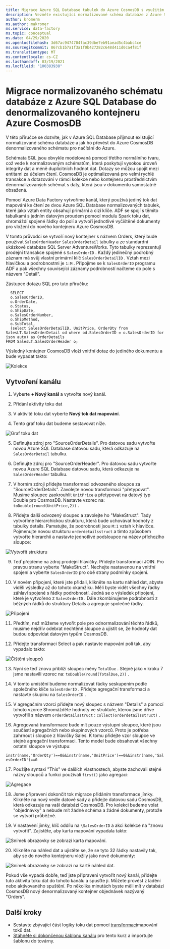 ```yaml
---
title: Migrace Azure SQL Database tabulek do Azure CosmosDB s využitím Azure Data Factory
description: Vezměte existující normalizované schéma databáze z Azure SQL Database a migrujte do denormalizovaného kontejneru Azure CosmosDB pomocí Azure Data Factory.
author: kromerm
ms.author: makromer
ms.service: data-factory
ms.topic: conceptual
ms.date: 04/29/2020
ms.openlocfilehash: 3d67ac9474704fac39dbe7eb91aead5c4babc4ce
ms.sourcegitcommit: 867cb1b7a1f3a1f0b427282c648d411d0ca4f81f
ms.translationtype: MT
ms.contentlocale: cs-CZ
ms.lasthandoff: 03/19/2021
ms.locfileid: "100383938"
---
```

# <a name="migrate-normalized-database-schema-from-azure-sql-database-to-azure-cosmosdb-denormalized-container"></a>Migrace normalizovaného schématu databáze z Azure SQL Database do denormalizovaného kontejneru Azure CosmosDB

V této příručce se dozvíte, jak v Azure SQL Database přijmout existující normalizované schéma databáze a jak ho převést do Azure CosmosDB denormalizovaného schématu pro načítání do Azure.

Schémata SQL jsou obvykle modelovaná pomocí třetího normálního tvaru, což vede k normalizovaným schématům, která poskytují vysokou úroveň integrity dat a méně duplicitních hodnot dat. Dotazy se můžou spojit mezi entitami za účelem čtení. CosmosDB je optimalizovaná pro velmi rychlé transakce a dotazování v rámci kolekce nebo kontejneru prostřednictvím denormalizovaných schémat s daty, která jsou v dokumentu samostatně obsažená.

Pomocí Azure Data Factory vytvoříme kanál, který používá jediný tok dat mapování ke čtení ze dvou Azure SQL Database normalizovaných tabulek, které jako vztah entity obsahují primární a cizí klíče. ADF se spojí s těmito tabulkami s jedním datovým proudem pomocí modulu Spark toku dat, shromáždí spojené řádky do polí a vytvoří jednotlivé vyčištěné dokumenty pro vložení do nového kontejneru Azure CosmosDB.

V tomto průvodci se vytvoří nový kontejner s názvem Orders, který bude používat ```SalesOrderHeader``` ```SalesOrderDetail``` tabulky a ze standardní ukázkové databáze SQL Server AdventureWorks. Tyto tabulky reprezentují prodejní transakce spojené s ```SalesOrderID``` . Každý jedinečný podrobný záznam má svůj vlastní primární klíč ```SalesOrderDetailID``` . Vztah mezi hlavičkou a podrobnostmi je ```1:M``` . Připojíme se k ```SalesOrderID``` programu ADF a pak všechny související záznamy podrobností načteme do pole s názvem "Detail".

Zástupce dotazu SQL pro tuto příručku:

```
  SELECT
  o.SalesOrderID,
  o.OrderDate,
  o.Status,
  o.ShipDate,
  o.SalesOrderNumber,
  o.ShipMethod,
  o.SubTotal,
  (select SalesOrderDetailID, UnitPrice, OrderQty from SalesLT.SalesOrderDetail od where od.SalesOrderID = o.SalesOrderID for json auto) as OrderDetails
FROM SalesLT.SalesOrderHeader o;
```

Výsledný kontejner CosmosDB vloží vnitřní dotaz do jediného dokumentu a bude vypadat takto:

![Kolekce](media/data-flow/cosmosb3.png)

## <a name="create-a-pipeline"></a>Vytvoření kanálu

1. Vyberte **+ Nový kanál** a vytvořte nový kanál.

2. Přidání aktivity toku dat

3. V aktivitě toku dat vyberte **Nový tok dat mapování**.

4. Tento graf toku dat budeme sestavovat níže.

![Graf toku dat](media/data-flow/cosmosb1.png)

5. Definujte zdroj pro "SourceOrderDetails". Pro datovou sadu vytvořte novou Azure SQL Database datovou sadu, která odkazuje na ```SalesOrderDetail``` tabulku.

6. Definujte zdroj pro "SourceOrderHeader". Pro datovou sadu vytvořte novou Azure SQL Database datovou sadu, která odkazuje na ```SalesOrderHeader``` tabulku.

7. V horním zdroji přidejte transformaci odvozeného sloupce za "SourceOrderDetails". Zavolejte novou transformaci "přetypovat". Musíme sloupec zaokrouhlit ```UnitPrice``` a přetypovat na datový typ Double pro CosmosDB. Nastavte vzorec na: ```toDouble(round(UnitPrice,2))``` .

8. Přidejte další odvozený sloupec a zavolejte ho "MakeStruct". Tady vytvoříme hierarchickou strukturu, která bude uchovávat hodnoty z tabulky details. Pamatujte, že podrobnosti jsou ```M:1``` vztah k hlavičce. Pojmenujte novou strukturu ```orderdetailsstruct``` a tímto způsobem vytvořte hierarchii a nastavte jednotlivé podsloupce na název příchozího sloupce:

![Vytvořit strukturu](media/data-flow/cosmosb9.png)

9. Teď přejdeme na zdroj prodejní hlavičky. Přidejte transformaci JOIN. Pro pravou stranu vyberte "MakeStruct". Nechejte nastavenou na vnitřní spojení a vyberte ```SalesOrderID``` pro obě strany podmínky spojení.

10. V novém připojení, které jste přidali, klikněte na kartu náhled dat, abyste viděli výsledky až do tohoto okamžiku. Měli byste vidět všechny řádky záhlaví spojené s řádky podrobností. Jedná se o výsledek připojení, které je vytvořeno z ```SalesOrderID``` . Dále zkombinujeme podrobnosti z běžných řádků do struktury Details a agreguje společné řádky.

![Připojení](media/data-flow/cosmosb4.png)

11. Předtím, než můžeme vytvořit pole pro odnormalizování těchto řádků, musíme nejdřív odebrat nechtěné sloupce a ujistit se, že hodnoty dat budou odpovídat datovým typům CosmosDB.

12. Přidejte transformaci Select a pak nastavte mapování polí tak, aby vypadalo takto:

![Čištění sloupců](media/data-flow/cosmosb5.png)

13. Nyní se teď znovu přiblíží sloupec měny ```TotalDue``` . Stejně jako v kroku 7 jsme nastavili vzorec na: ```toDouble(round(TotalDue,2))``` .

14. V tomto umístění budeme normalizovat řádky seskupením podle společného klíče ```SalesOrderID``` . Přidejte agregační transformaci a nastavte skupinu na ```SalesOrderID``` .

15. V agregačním vzorci přidejte nový sloupec s názvem "Details" a pomocí tohoto vzorce Shromážděte hodnoty ve struktuře, kterou jsme dříve vytvořili s názvem ```orderdetailsstruct``` : ```collect(orderdetailsstruct)``` .

16. Agregovaná transformace bude mít pouze výstupní sloupce, které jsou součástí agregačních nebo skupinových vzorců. Proto je potřeba zahrnout i sloupce z hlavičky Sales. K tomu přidejte vzor sloupce ve stejné agregační transformaci. Tento model bude obsahovat všechny ostatní sloupce ve výstupu:

```instr(name,'OrderQty')==0&&instr(name,'UnitPrice')==0&&instr(name,'SalesOrderID')==0```

17. Použijte syntaxi "This" ve dalších vlastnostech, abyste zachovali stejné názvy sloupců a funkci používali ```first()``` jako agregaci:

![Agregace](media/data-flow/cosmosb6.png)

18. Jsme připraveni dokončit tok migrace přidáním transformace jímky. Klikněte na nový vedle datové sady a přidejte datovou sadu CosmosDB, která odkazuje na vaši databázi CosmosDB. Pro kolekci budeme volat "objednávky" a nebude mít žádné schéma a žádné dokumenty, protože se vytvoří průběžně.

19. V nastavení jímky, klíč oddílu na ```\SalesOrderID``` a akci kolekce na "znovu vytvořit". Zajistěte, aby karta mapování vypadala takto:

![Snímek obrazovky se zobrazí karta mapování.](media/data-flow/cosmosb7.png)

20. Klikněte na náhled dat a ujistěte se, že se tyto 32 řádky nastavily tak, aby se do nového kontejneru vložily jako nové dokumenty:

![Snímek obrazovky se zobrazí na kartě náhled dat.](media/data-flow/cosmosb8.png)

Pokud vše vypadá dobře, teď jste připraveni vytvořit nový kanál, přidejte tuto aktivitu toku dat do tohoto kanálu a spusťte ji. Můžete provést z ladění nebo aktivovaného spuštění. Po několika minutách byste měli mít v databázi CosmosDB nový denormalizovaný kontejner objednávek nazývaný "Orders".

## <a name="next-steps"></a>Další kroky

* Sestavte zbývající část logiky toku dat pomocí [transformací](concepts-data-flow-overview.md)mapování toků dat.
* [Stáhněte si dokončenou šablonu kanálu](https://github.com/kromerm/adfdataflowdocs/blob/master/sampledata/SQL%20Orders%20to%20CosmosDB.zip) pro tento kurz a importujte šablonu do továrny.
